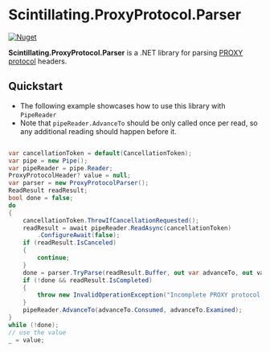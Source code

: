 # Scintillating.ProxyProtocol.Parser

[![Nuget](https://img.shields.io/nuget/v/Scintillating.ProxyProtocol.Parser?label=NuGet&logo=nuget)](https://www.nuget.org/packages/Scintillating.ProxyProtocol.Parser/)

**Scintillating.ProxyProtocol.Parser** is a .NET library for parsing [PROXY protocol](https://www.haproxy.org/download/2.6/doc/proxy-protocol.txt) headers.

## Quickstart

* The following example showcases how to use this library with `PipeReader`
* Note that `pipeReader.AdvanceTo` should be only called once per read, so any additional reading should happen before it.

```csharp

var cancellationToken = default(CancellationToken);
var pipe = new Pipe();
var pipeReader = pipe.Reader;
ProxyProtocolHeader? value = null;
var parser = new ProxyProtocolParser();
ReadResult readResult;
bool done = false;
do
{
    cancellationToken.ThrowIfCancellationRequested();
    readResult = await pipeReader.ReadAsync(cancellationToken)
        .ConfigureAwait(false);
    if (readResult.IsCanceled)
    {
        continue;
    }
    done = parser.TryParse(readResult.Buffer, out var advanceTo, out value);
    if (!done && readResult.IsCompleted)
    {
        throw new InvalidOperationException("Incomplete PROXY protocol header");
    }
    pipeReader.AdvanceTo(advanceTo.Consumed, advanceTo.Examined);
}
while (!done);
// use the value
_ = value;
```
